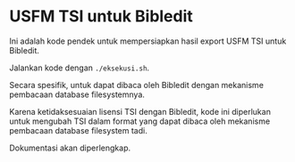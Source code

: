 # USFM TSI untuk Bibledit
Ini adalah kode pendek untuk mempersiapkan hasil export USFM TSI untuk Bibledit.

Jalankan kode dengan `./eksekusi.sh`.

Secara spesifik, untuk dapat dibaca oleh Bibledit dengan mekanisme pembacaan
database filesystemnya.

Karena ketidaksesuaian lisensi TSI dengan Bibledit, kode ini diperlukan untuk
mengubah TSI dalam format yang dapat dibaca oleh mekanisme pembacaan database
filesystem tadi.

Dokumentasi akan diperlengkap.
